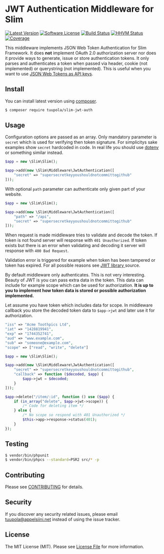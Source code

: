 # JWT Authentication Middleware for Slim

[![Latest Version](https://img.shields.io/github/release/tuupola/slim-jwt-auth.svg?style=flat-square)](https://github.com/tuupola/slim-jwt-auth/releases)
[![Software License](https://img.shields.io/badge/license-MIT-brightgreen.svg?style=flat-square)](LICENSE.md)
[![Build Status](https://img.shields.io/travis/tuupola/slim-jwt-auth/master.svg?style=flat-square)](https://travis-ci.org/tuupola/slim-jwt-auth)
[![HHVM Status](https://img.shields.io/hhvm/tuupola/slim-jwt-auth.svg?style=flat-square)](http://hhvm.h4cc.de/package/tuupola/slim-jwt-auth)
[![Coverage](http://img.shields.io/codecov/c/github/tuupola/slim-jwt-auth.svg?style=flat-square)](https://codecov.io/github/tuupola/slim-jwt-auth)

This middleware implements JSON Web Token Authentication for Slim Framework. It does **not** implement OAuth 2.0 authorization server nor does it provide ways to generate, issue or store authentication tokens. It only parses and authenticates a token when passed via header, cookie (not implemented) or querystring (not implemented). This is useful when you want to use [JSON Web Tokens as API keys](https://auth0.com/blog/2014/12/02/using-json-web-tokens-as-api-keys/).

## Install

You can install latest version using [composer](https://getcomposer.org/).

``` bash
$ composer require tuupola/slim-jwt-auth
```

## Usage

Configuration options are passed as an array. Only mandatory parameter is `secret` which is used for verifying then token signature. For simplicitys sake examples show `secret` hardcoded in code. In real life you should use [dotenv](https://github.com/vlucas/phpdotenv) or something similar instead.

``` php
$app = new \Slim\Slim();

$app->add(new \Slim\Middleware\JwtAuthentication([
    "secret" => "supersecretkeyyoushouldnotcommittogithub"
]));
```

With optional `path` parameter can authenticate only given part of your website.

``` php
$app = new \Slim\Slim();

$app->add(new \Slim\Middleware\JwtAuthentication([
    "path" => "/api",
    "secret" => "supersecretkeyyoushouldnotcommittogithub"
]));
```

When request is made middleware tries to validate and decode the token. If token is not found server will response with `401 Unauthorized`. If token exists but there is an error when validating and decoding it server will response with `400 Bad Request`.

Validation error is triggered for example when token has been tampered or token has expired. For all possible reasons see [JWT library ](https://github.com/firebase/php-jwt/blob/master/Authentication/JWT.php#L44) source.

By default middleware only authenticates. This is not very interesting. Beauty of JWT is you can pass extra data in the token. This data can include for example scope which can be used for authorization. **It is up to you to implement how token data is stored or possible authorization implemented.**

Let assume you have token which includes data for scope. In middleware callback you store the decoded token data to `$app->jwt` and later use it for authorization.

``` php
"iss" => "Acme Toothpics Ltd",
"iat" => "1428819941",
"exp" => "1744352741",
"aud" => "www.example.com",
"sub" => "someone@example.com",
"scope" => ["read", "write", "delete"]
```

``` php
$app = new \Slim\Slim();

$app->add(new \Slim\Middleware\JwtAuthentication([
    "secret" => "supersecretkeyyoushouldnotcommittogithub",
    "callback" => function ($decoded, $app) {
        $app->jwt = $decoded;
    }
]));

$app->delete("/item/:id", function () use ($app) {
    if (in_array("delete", $app->jwt->scope)) {
        /* Code for deleting item */
    } else {
        /* No scope so respond with 401 Unauthorized */
        $this->app->response->status(401);
    }
});
```

## Testing

``` bash
$ vendor/bin/phpunit
$ vendor/bin/phpcs --standard=PSR2 src/* -p
```

## Contributing

Please see [CONTRIBUTING](CONTRIBUTING.md) for details.

## Security

If you discover any security related issues, please email tuupola@appelsiini.net instead of using the issue tracker.

## License

The MIT License (MIT). Please see [License File](LICENSE.md) for more information.
